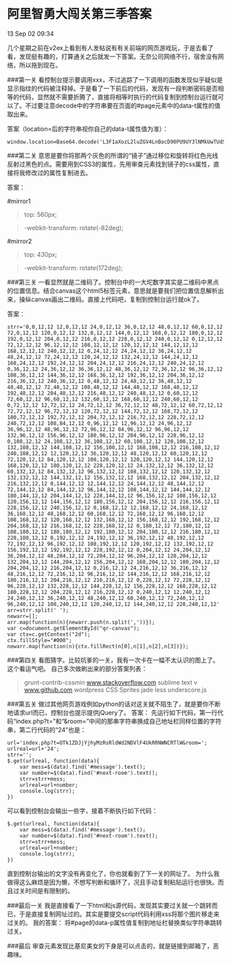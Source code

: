 阿里智勇大闯关第三季答案
======================
13 Sep 02 09:34

几个星期之前在v2ex上看到有人发帖说有有关前端的网页游戏玩，于是去看了看，发现挺有趣的，打算通关之后就发一下答案。无奈公司网络不行，宿舍没有网络，所以拖到现在。

###第一关
看控制台提示要调用xxx，不过追踪了一下调用的函数发现似乎疑似是显示指纹的代码被注释掉。于是看了一下前后的代码，发现有一段判断密码是否相等的代码，显然就不需要折腾了，直接将相等时执行的代码复制到控制台运行就可以了。不过要注意decode中的字符串要在页面的#page元素中的data-t属性的值取出来。

答案（location=后的字符串视你自己的data-t属性值为准）：
```language-javascript
window.location=Base64.decode('L3F1aXozL2luZGV4LnBocD90PU9UY3lNMkUwTUdSRGFuVXhNVzlCUVZWR1ZrRlJSMEZSTlZKVlFtZEI=')
```

###第二关
意思是要你将那两个灰色的所谓的“镜子”通过移位和旋转将红色光线反射过黑色的点。需要用到CSS3的属性，先用审查元素找到镜子的css属性，直接将我修改过的属性复制进去。

答案：

\#mirror1
>top: 560px;

>-webkit-transform: rotate(-82deg);

\#mirror2
>top: 430px;

>-webkit-transform: rotate(172deg);

###第三关
一看显然就是二维码了。控制台中的一大坨数字其实是二维码中黑点的位置信息。结合canvas这个html5标签元素，意思就是要我们把位置信息解析出来，操纵canvas画出二维码。直接上代码吧，复制到控制台运行就ok了。

答案：
```language-javascript
strr='0,0,12,12 12,0,12,12 24,0,12,12 36,0,12,12 48,0,12,12 60,0,12,12 72,0,12,12 120,0,12,12 132,0,12,12 144,0,12,12 168,0,12,12 180,0,12,12 192,0,12,12 204,0,12,12 216,0,12,12 228,0,12,12 240,0,12,12 0,12,12,12 72,12,12,12 96,12,12,12 108,12,12,12 120,12,12,12 144,12,12,12 168,12,12,12 240,12,12,12 0,24,12,12 24,24,12,12 36,24,12,12 48,24,12,12 72,24,12,12 120,24,12,12 132,24,12,12 144,24,12,12 168,24,12,12 192,24,12,12 204,24,12,12 216,24,12,12 240,24,12,12 0,36,12,12 24,36,12,12 36,36,12,12 48,36,12,12 72,36,12,12 96,36,12,12 108,36,12,12 144,36,12,12 168,36,12,12 192,36,12,12 204,36,12,12 216,36,12,12 240,36,12,12 0,48,12,12 24,48,12,12 36,48,12,12 48,48,12,12 72,48,12,12 108,48,12,12 144,48,12,12 168,48,12,12 192,48,12,12 204,48,12,12 216,48,12,12 240,48,12,12 0,60,12,12 72,60,12,12 96,60,12,12 132,60,12,12 168,60,12,12 240,60,12,12 0,72,12,12 12,72,12,12 24,72,12,12 36,72,12,12 48,72,12,12 60,72,12,12 72,72,12,12 96,72,12,12 120,72,12,12 144,72,12,12 168,72,12,12 180,72,12,12 192,72,12,12 204,72,12,12 216,72,12,12 228,72,12,12 240,72,12,12 108,84,12,12 0,96,12,12 12,96,12,12 24,96,12,12 36,96,12,12 48,96,12,12 72,96,12,12 84,96,12,12 96,96,12,12 132,96,12,12 156,96,12,12 180,96,12,12 204,96,12,12 228,96,12,12 0,108,12,12 24,108,12,12 36,108,12,12 60,108,12,12 120,108,12,12 132,108,12,12 144,108,12,12 156,108,12,12 168,108,12,12 216,108,12,12 240,108,12,12 12,120,12,12 36,120,12,12 48,120,12,12 60,120,12,12 72,120,12,12 84,120,12,12 108,120,12,12 120,120,12,12 144,120,12,12 168,120,12,12 180,120,12,12 228,120,12,12 24,132,12,12 36,132,12,12 60,132,12,12 84,132,12,12 96,132,12,12 108,132,12,12 120,132,12,12 132,132,12,12 144,132,12,12 156,132,12,12 168,132,12,12 204,132,12,12 216,132,12,12 0,144,12,12 12,144,12,12 24,144,12,12 48,144,12,12 72,144,12,12 84,144,12,12 96,144,12,12 108,144,12,12 144,144,12,12 180,144,12,12 204,144,12,12 228,144,12,12 96,156,12,12 108,156,12,12 120,156,12,12 144,156,12,12 180,156,12,12 204,156,12,12 216,156,12,12 228,156,12,12 240,156,12,12 0,168,12,12 12,168,12,12 24,168,12,12 36,168,12,12 48,168,12,12 60,168,12,12 72,168,12,12 96,168,12,12 108,168,12,12 120,168,12,12 132,168,12,12 156,168,12,12 192,168,12,12 204,168,12,12 216,168,12,12 228,168,12,12 0,180,12,12 72,180,12,12 108,180,12,12 180,180,12,12 192,180,12,12 204,180,12,12 216,180,12,12 228,180,12,12 0,192,12,12 24,192,12,12 36,192,12,12 48,192,12,12 72,192,12,12 96,192,12,12 108,192,12,12 120,192,12,12 132,192,12,12 156,192,12,12 192,192,12,12 228,192,12,12 0,204,12,12 24,204,12,12 36,204,12,12 48,204,12,12 72,204,12,12 96,204,12,12 120,204,12,12 132,204,12,12 144,204,12,12 156,204,12,12 168,204,12,12 180,204,12,12 204,204,12,12 216,204,12,12 0,216,12,12 24,216,12,12 36,216,12,12 48,216,12,12 72,216,12,12 96,216,12,12 144,216,12,12 168,216,12,12 180,216,12,12 204,216,12,12 216,216,12,12 0,228,12,12 72,228,12,12 96,228,12,12 132,228,12,12 144,228,12,12 156,228,12,12 168,228,12,12 180,228,12,12 204,228,12,12 216,228,12,12 0,240,12,12 12,240,12,12 24,240,12,12 36,240,12,12 48,240,12,12 60,240,12,12 72,240,12,12 96,240,12,12 108,240,12,12 120,240,12,12 144,240,12,12 228,240,12,12'
arr=strr.split(' ');
newarr=[];
arr.map(function(n){newarr.push(n.split(','))});
var c=document.getElementById("qr-canvas");
var ctx=c.getContext("2d");
ctx.fillStyle="#000";
newarr.map(function(n){ctx.fillRect(n[0],n[1],n[2],n[3])});
```

###第四关
看图猜字。比较坑爹的一关，我有一次卡在一幅不太认识的图上了。这个看运气吧。
自己多次做刷出来的部分答案列表：

>grunt-contrib-cssmin
www.stackoverflow.com
sublime text
v
www.github.com
wordpress
CSS Sprites
jade
less
underscore.js

###第五关
做过其他网页游戏例如python的话对这关就不陌生了，就是要你不断地请求url而已，控制台也提示提供jQuery了。
答案：
先运行如下代码，第一行代码“index.php?t=”和“&room=”中间的那串字符串换成自己地址栏同样位置的字符串，第二行代码的“24”也是：
```language-javascript
url='index.php?t=OTk1ZDJjYjhyMzRsRldWd2NDVlF4UkRRNWNCRTlW&room=';
urlreal=url+'24';
strr='';
$.get(urlreal, function(data){
    var mess=$(data).find('#message').text();
    var number=$(data).find('#next-room').text();
    strr=strr+mess;
    urlreal=url+number;
    console.log(strr);
})
```

可以看到控制台会输出一些字，接着不断执行如下代码：
```language-javascript
$.get(urlreal, function(data){
    var mess=$(data).find('#message').text();
    var number=$(data).find('#next-room').text();
    strr=strr+mess;
    urlreal=url+number;
    console.log(strr);
})
```

直到控制台输出的文字没有再变化了，你也就看到了下一关的网址了。
为什么我做得这么麻烦是因为懒，不想写判断和循环了，况且手动复制粘贴运行也很快。而且过关时间是有限制的。

###最后一关
我是直接看了一下html和js源代码，发现其实要过关就一个跳转而已，于是直接复制网址过的。其实是要提交script代码利用xss将那个图片移走来过关的。
我的答案：
将#page的data-p属性值复制到地址栏替换类似字符串跳转过关。

###最后
审查元素发现比基尼美女的下身是可以点击的，就是链接到邮箱了，恶趣味。
